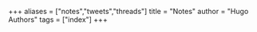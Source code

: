 +++
aliases = ["notes","tweets","threads"]
title = "Notes"
author = "Hugo Authors"
tags = ["index"]
+++

